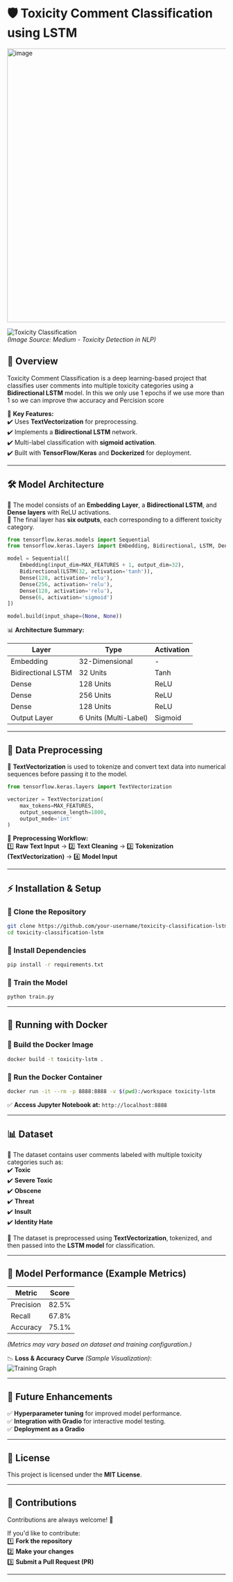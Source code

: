 # **🛡️ Toxicity Comment Classification using LSTM**  

<img width="631" alt="image" src="https://github.com/user-attachments/assets/95d49282-e867-4d62-992c-4638a7f78966" />


![Toxicity Classification](https://miro.medium.com/v2/resize:fit:1400/format:webp/1*ZsMZ2ACkgrusXxTtPVXk9A.png)  
*(Image Source: Medium - Toxicity Detection in NLP)*  

## **📌 Overview**  
Toxicity Comment Classification is a deep learning-based project that classifies user comments into multiple toxicity categories using a **Bidirectional LSTM** model. In this we only use 1 epochs if we use more than 1 so we can improve thw accuracy and Percision score  

🚀 **Key Features:**  
✔️ Uses **TextVectorization** for preprocessing.  
✔️ Implements a **Bidirectional LSTM** network.  
✔️ Multi-label classification with **sigmoid activation**.  
✔️ Built with **TensorFlow/Keras** and **Dockerized** for deployment.  

---

## **🛠️ Model Architecture**  

🔹 The model consists of an **Embedding Layer**, a **Bidirectional LSTM**, and **Dense layers** with ReLU activations.  
🔹 The final layer has **six outputs**, each corresponding to a different toxicity category.  

```python
from tensorflow.keras.models import Sequential
from tensorflow.keras.layers import Embedding, Bidirectional, LSTM, Dense

model = Sequential([
    Embedding(input_dim=MAX_FEATURES + 1, output_dim=32),
    Bidirectional(LSTM(32, activation='tanh')),
    Dense(128, activation='relu'),
    Dense(256, activation='relu'),
    Dense(128, activation='relu'),
    Dense(6, activation='sigmoid')
])

model.build(input_shape=(None, None))
```

📊 **Architecture Summary:**  

| Layer               | Type               | Activation |
|---------------------|--------------------|------------|
| Embedding          | 32-Dimensional     | -          |
| Bidirectional LSTM | 32 Units           | Tanh       |
| Dense             | 128 Units          | ReLU       |
| Dense             | 256 Units          | ReLU       |
| Dense             | 128 Units          | ReLU       |
| Output Layer      | 6 Units (Multi-Label) | Sigmoid    |

---

## **📖 Data Preprocessing**  

📌 **TextVectorization** is used to tokenize and convert text data into numerical sequences before passing it to the model.  

```python
from tensorflow.keras.layers import TextVectorization

vectorizer = TextVectorization(
    max_tokens=MAX_FEATURES, 
    output_sequence_length=1800, 
    output_mode='int'
)
```

📝 **Preprocessing Workflow:**  
1️⃣ **Raw Text Input** → 2️⃣ **Text Cleaning** → 3️⃣ **Tokenization (TextVectorization)** → 4️⃣ **Model Input**  

---

## **⚡ Installation & Setup**  

### **🔹 Clone the Repository**  
```bash
git clone https://github.com/your-username/toxicity-classification-lstm.git
cd toxicity-classification-lstm
```

### **🔹 Install Dependencies**  
```bash
pip install -r requirements.txt
```

### **🔹 Train the Model**  
```bash
python train.py
```

---

## **🐳 Running with Docker**  

### **🔹 Build the Docker Image**  
```bash
docker build -t toxicity-lstm .
```

### **🔹 Run the Docker Container**  
```bash
docker run -it --rm -p 8888:8888 -v $(pwd):/workspace toxicity-lstm
```
✅ **Access Jupyter Notebook at:** `http://localhost:8888`  

---

## **📊 Dataset**  
📌 The dataset contains user comments labeled with multiple toxicity categories such as:  
✔️ **Toxic**  
✔️ **Severe Toxic**  
✔️ **Obscene**  
✔️ **Threat**  
✔️ **Insult**  
✔️ **Identity Hate**  

📂 The dataset is preprocessed using **TextVectorization**, tokenized, and then passed into the **LSTM model** for classification.  

---

## **🎯 Model Performance (Example Metrics)**  

| Metric            | Score  |
|------------------|--------|
| Precision       | 82.5%  |
| Recall         | 67.8%  |
| Accuracy       | 75.1%  |

*(Metrics may vary based on dataset and training configuration.)*  

📉 **Loss & Accuracy Curve** *(Sample Visualization)*:  
![Training Graph](https://raw.githubusercontent.com/jbrownlee/Datasets/master/lstm_training_graph.png)  

---

## **🔮 Future Enhancements**  
✅ **Hyperparameter tuning** for improved model performance.  
✅ **Integration with Gradio** for interactive model testing.  
✅ **Deployment as a Gradio**  

---

## **📜 License**  
This project is licensed under the **MIT License**.

---

## **🤝 Contributions**  
Contributions are always welcome! 🚀  

If you'd like to contribute:  
1️⃣ **Fork the repository**  
2️⃣ **Make your changes**  
3️⃣ **Submit a Pull Request (PR)**  

---
 



